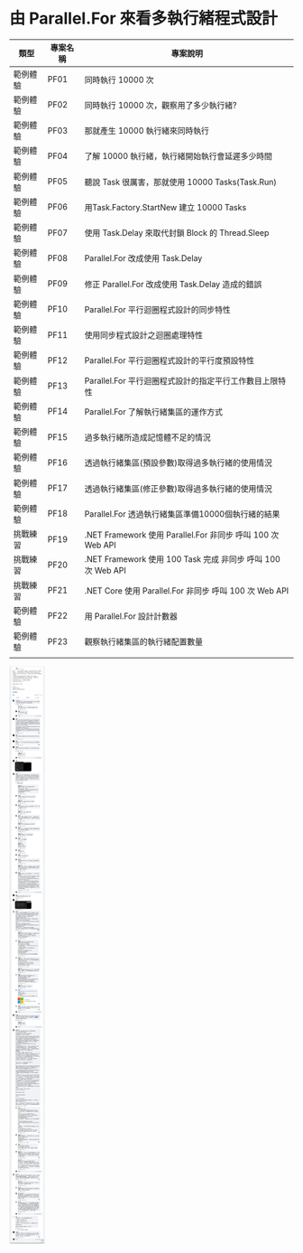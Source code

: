 # 由 Parallel.For 來看多執行緒程式設計

|類型|專案名稱|專案說明|
|-|-|-|
|範例體驗|PF01|同時執行 10000 次|
|範例體驗|PF02|同時執行 10000 次，觀察用了多少執行緒?|
|範例體驗|PF03|那就產生 10000 執行緒來同時執行|
|範例體驗|PF04|了解 10000 執行緒，執行緒開始執行會延遲多少時間|
|範例體驗|PF05|聽說 Task 很厲害，那就使用 10000 Tasks(Task.Run)|
|範例體驗|PF06|用Task.Factory.StartNew 建立 10000 Tasks|
|範例體驗|PF07|使用 Task.Delay 來取代封鎖 Block 的 Thread.Sleep|
|範例體驗|PF08|Parallel.For 改成使用 Task.Delay|
|範例體驗|PF09|修正 Parallel.For 改成使用 Task.Delay 造成的錯誤|
|範例體驗|PF10|Parallel.For 平行迴圈程式設計的同步特性|
|範例體驗|PF11|使用同步程式設計之迴圈處理特性|
|範例體驗|PF12|Parallel.For 平行迴圈程式設計的平行度預設特性|
|範例體驗|PF13|Parallel.For 平行迴圈程式設計的指定平行工作數目上限特性|
|範例體驗|PF14|Parallel.For 了解執行緒集區的運作方式|
|範例體驗|PF15|過多執行緒所造成記憶體不足的情況|
|範例體驗|PF16|透過執行緒集區(預設參數)取得過多執行緒的使用情況|
|範例體驗|PF17|透過執行緒集區(修正參數)取得過多執行緒的使用情況|
|範例體驗|PF18|Parallel.For 透過執行緒集區準備10000個執行緒的結果|
|挑戰練習|PF19|.NET Framework 使用 Parallel.For 非同步 呼叫 100 次 Web API|
|挑戰練習|PF20|.NET Framework 使用 100 Task 完成 非同步 呼叫 100 次 Web API|
|挑戰練習|PF21|.NET Core 使用 Parallel.For 非同步 呼叫 100 次 Web API|
|範例體驗|PF22|用 Parallel.For 設計計數器|
|範例體驗|PF23|觀察執行緒集區的執行緒配置數量|
||||

![由 Parallel.For 來看多執行緒程式設計](用最快的速度完成他，不考慮CPU記憶體.png)

